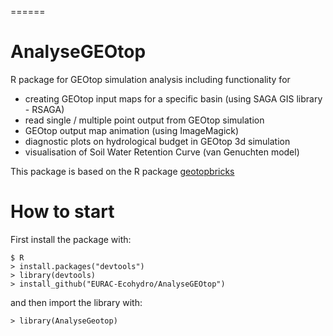 
======
# AnalyseGEOtop
R package for GEOtop simulation analysis including functionality for
* creating GEOtop input maps for a specific basin (using SAGA GIS library - RSAGA)
* read single / multiple point output from GEOtop simulation
* GEOtop output map animation (using ImageMagick)
* diagnostic plots on hydrological budget in GEOtop 3d simulation
* visualisation of Soil Water Retention Curve (van Genuchten model)

This package is based on the R package [geotopbricks](https://github.com/ecor/geotopbricks)

# How to start

First install the package with:

```
$ R
> install.packages("devtools")
> library(devtools)
> install_github("EURAC-Ecohydro/AnalyseGEOtop")
```

and then import the library with:

```
> library(AnalyseGeotop)
```
